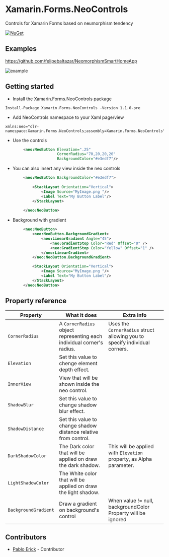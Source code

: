 # Xamarin.Forms.NeoControls

Controls for Xamarin Forms based on neumorphism tendency

 [![NuGet](https://img.shields.io/nuget/v/Xamarin.Forms.NeoControls.svg)](https://www.nuget.org/packages/Xamarin.Forms.NeoControls/)

## Examples

https://github.com/felipebaltazar/NeomorphismSmartHomeApp

![example](https://user-images.githubusercontent.com/19656249/80289178-62cdbc00-8713-11ea-9333-5e13ad8bc7fc.gif)


## Getting started

- Install the Xamarin.Forms.NeoControls package

 ```
 Install-Package Xamarin.Forms.NeoControls -Version 1.1.0-pre
 ```

- Add NeoControls namespace to your Xaml page/view

```xaml
xmlns:neo="clr-namespace:Xamarin.Forms.NeoControls;assembly=Xamarin.Forms.NeoControls"
```

- Use the controls

```xml
        <neo:NeoButton Elevation=".25"
                       CornerRadius="70,20,20,20"
                       BackgroundColor="#e3edf7"/>
```

- You can also insert any view inside the neo controls

```xml
        <neo:NeoButton BackgroundColor="#e3edf7">
            
            <StackLayout Orientation="Vertical">
                <Image Source="MyImage.png "/>
                <Label Text="My Button Label"/>
            </StackLayout>
            
        </neo:NeoButton>
```

- Background with gradient

```xml
        <neo:NeoButton>
            <neo:NeoButton.BackgroundGradient>
                <neo:LinearGradient Angle="45">
                    <neo:GradientStop Color="Red" Offset="0" />
                    <neo:GradientStop Color="Yellow" Offset="1" />
                </neo:LinearGradient>
            </neo:NeoButton.BackgroundGradient>

            <StackLayout Orientation="Vertical">
                <Image Source="MyImage.png "/>
                <Label Text="My Button Label"/>
            </StackLayout>
        </neo:NeoButton>
```
## Property reference

| Property            | What it does                                                          | Extra info                                                                 |
| ------------------- | --------------------------------------------------------------------- | -------------------------------------------------------------------------- |
| `CornerRadius`      | A `CornerRadius` object representing each individual corner's radius. | Uses the `CornerRadius` struct allowing you to specify individual corners. |
| `Elevation`         | Set this value to chenge element depth effect.                        |                                                                            |
| `InnerView`         | View that will be shown inside the neo control.                       |                                                                            |
| `ShadowBlur`        | Set this value to change shadow blur effect.                          |                                                                            |
| `ShadowDistance`    | Set this value to change shadow distance relative from control.       |                                                                            |
| `DarkShadowColor`   | The Dark color that will be applied on draw the dark shadow.          | This will be applied with `Elevation` property, as Alpha parameter.        |
| `LightShadowColor`  | The White color that will be applied on draw the light shadow.        |                                                                            |
| `BackgroundGradient`| Draw a gradient on background's control                               | When value != null, backgroundColor Property will be ignored               |


## Contributors
* [Pablo Erick](https://github.com/pabloprogramador) - Contributor

